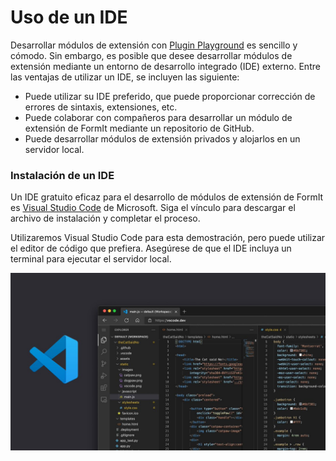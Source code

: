 # Uso de un IDE

Desarrollar módulos de extensión con [Plugin Playground](../your-first-plugin/plugin-playground.md) es sencillo y cómodo. Sin embargo, es posible que desee desarrollar módulos de extensión mediante un entorno de desarrollo integrado (IDE) externo. Entre las ventajas de utilizar un IDE, se incluyen las siguiente:&#x20;

* Puede utilizar su IDE preferido, que puede proporcionar corrección de errores de sintaxis, extensiones, etc.
* Puede colaborar con compañeros para desarrollar un módulo de extensión de FormIt mediante un repositorio de GitHub.
* Puede desarrollar módulos de extensión privados y alojarlos en un servidor local.

### Instalación de un IDE

Un IDE gratuito eficaz para el desarrollo de módulos de extensión de FormIt es [Visual Studio Code](https://code.visualstudio.com/Download) de Microsoft. Siga el vínculo para descargar el archivo de instalación y completar el proceso.

Utilizaremos Visual Studio Code para esta demostración, pero puede utilizar el editor de código que prefiera. Asegúrese de que el IDE incluya un terminal para ejecutar el servidor local.

![Visual Studio Code](../../../.gitbook/assets/FCJ3c67VkAAJfiV.jpg)
